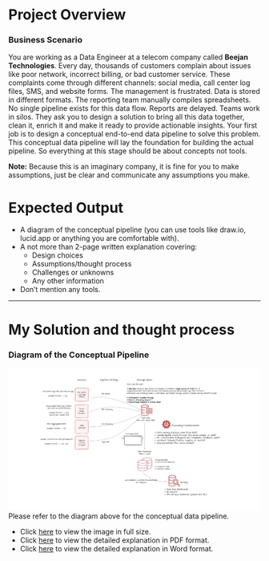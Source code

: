 # Project Overview
### Business Scenario


You are working as a Data Engineer at a telecom company
called **Beejan Technologies**. Every day, thousands of
customers complain about issues like poor network, incorrect
billing, or bad customer service. These complaints come
through different channels: social media, call center log files,
SMS, and website forms.
The management is frustrated. Data is stored in different
formats. The reporting team manually compiles spreadsheets.
No single pipeline exists for this data flow. Reports are
delayed. Teams work in silos.
They ask you to design a solution to bring all this data
together, clean it, enrich it and make it ready to provide
actionable insights.
Your first job is to design a conceptual end-to-end data
pipeline to solve this problem.
This conceptual data pipeline will lay the foundation for
building the actual pipeline. So everything at this stage
should be about concepts not tools.

**Note:** Because this is an imaginary company, it is fine for you
to make assumptions, just be clear and communicate any
assumptions you make.

# Expected Output
- A diagram of the conceptual pipeline (you can use tools
like draw.io, lucid.app or anything you are comfortable
with).
-  A not more than 2-page written explanation covering:
    - Design choices
    - Assumptions/thought process
    - Challenges or unknowns
    - Any other information
- Don’t mention any tools.


--------------------------------------

# My Solution and thought process


### Diagram of the Conceptual Pipeline
![Conceptual Data Pipeline](Beejan_casestuddy.drawio.png)
Please refer to the diagram above for the conceptual data pipeline.

- Click [here](./beejan_case_study.drawio.png) to view the image in full size.
- Click [here](./mfon_beejan_assignment.pdf) to view the detailed explanation in PDF format.
- Click [here](./Beejan%20Technologies%20Business%20Scenario.pdf) to view the detailed explanation in Word format.